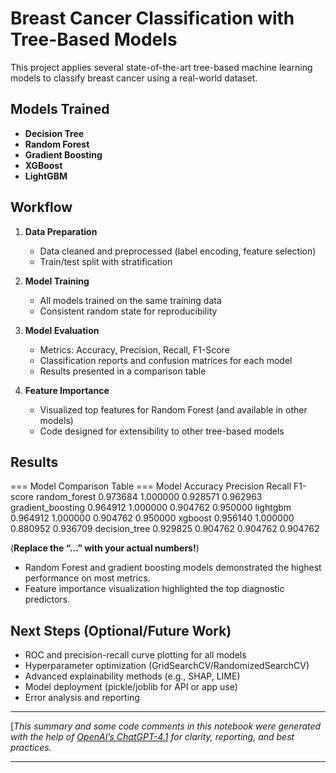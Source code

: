 # Breast Cancer Classification with Tree-Based Models

This project applies several state-of-the-art tree-based machine learning models to classify breast cancer using a real-world dataset.

## Models Trained

- **Decision Tree**
- **Random Forest**
- **Gradient Boosting**
- **XGBoost**
- **LightGBM**

## Workflow

1. **Data Preparation**
    - Data cleaned and preprocessed (label encoding, feature selection)
    - Train/test split with stratification

2. **Model Training**
    - All models trained on the same training data
    - Consistent random state for reproducibility

3. **Model Evaluation**
    - Metrics: Accuracy, Precision, Recall, F1-Score
    - Classification reports and confusion matrices for each model
    - Results presented in a comparison table

4. **Feature Importance**
    - Visualized top features for Random Forest (and available in other models)
    - Code designed for extensibility to other tree-based models

## Results

=== Model Comparison Table ===
            Model  Accuracy  Precision   Recall  F1-score
    random_forest  0.973684   1.000000 0.928571  0.962963
gradient_boosting  0.964912   1.000000 0.904762  0.950000
         lightgbm  0.964912   1.000000 0.904762  0.950000
          xgboost  0.956140   1.000000 0.880952  0.936709
    decision_tree  0.929825   0.904762 0.904762  0.904762

(**Replace the “...” with your actual numbers!**)

- Random Forest and gradient boosting models demonstrated the highest performance on most metrics.
- Feature importance visualization highlighted the top diagnostic predictors.

## Next Steps (Optional/Future Work)

- ROC and precision-recall curve plotting for all models
- Hyperparameter optimization (GridSearchCV/RandomizedSearchCV)
- Advanced explainability methods (e.g., SHAP, LIME)
- Model deployment (pickle/joblib for API or app use)
- Error analysis and reporting

---

[*This summary and some code comments in this notebook were generated with the help of [OpenAI’s ChatGPT-4.1](https://openai.com) for clarity, reporting, and best practices.*

---
